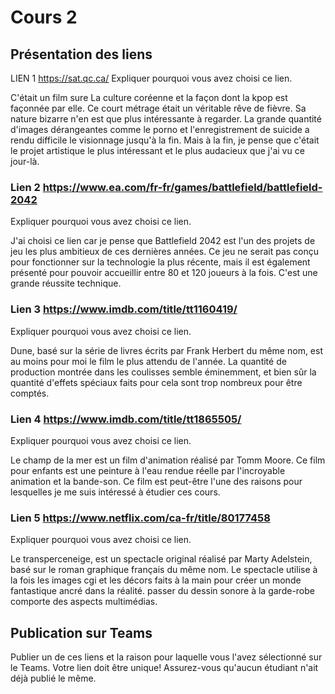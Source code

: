 # Cours 2
## Présentation des liens

LIEN 1 https://sat.qc.ca/ Expliquer pourquoi vous avez choisi ce lien. 

C'était un film sure La culture coréenne et la façon dont la kpop est façonnée par elle. Ce court métrage était un véritable rêve de fièvre. Sa nature bizarre n'en est que plus intéressante à regarder. La grande quantité d'images dérangeantes comme le porno et l'enregistrement de suicide a rendu difficile le visionnage jusqu'à la fin. Mais à la fin, je pense que c'était le projet artistique le plus intéressant et le plus audacieux que j'ai vu ce jour-là.

### Lien 2 https://www.ea.com/fr-fr/games/battlefield/battlefield-2042
Expliquer pourquoi vous avez choisi ce lien.

J'ai choisi ce lien car je pense que Battlefield 2042 est l'un des projets de jeu les plus ambitieux de ces dernières années. Ce jeu ne serait pas conçu pour fonctionner sur la technologie la plus récente, mais il est également présenté pour pouvoir accueillir entre 80 et 120 joueurs à la fois. C'est une grande réussite technique.

### Lien 3 https://www.imdb.com/title/tt1160419/
Expliquer pourquoi vous avez choisi ce lien.  

Dune, basé sur la série de livres écrits par Frank Herbert du même nom, est au moins pour moi le film le plus attendu de l'année. La quantité de production montrée dans les coulisses semble éminemment, et bien sûr la quantité d'effets spéciaux faits pour cela sont trop nombreux pour être comptés.

### Lien 4 https://www.imdb.com/title/tt1865505/
Expliquer pourquoi vous avez choisi ce lien. 

Le champ de la mer est un film d'animation réalisé par Tomm Moore. Ce film pour enfants est une peinture à l'eau rendue réelle par l'incroyable animation et la bande-son. Ce film est peut-être l'une des raisons pour lesquelles je me suis intéressé à étudier ces cours.

### Lien 5 https://www.netflix.com/ca-fr/title/80177458
Expliquer pourquoi vous avez choisi ce lien.  

Le transperceneige, est un spectacle original réalisé par Marty Adelstein, basé sur le roman graphique français du même nom. Le spectacle utilise à la fois les images cgi et les décors faits à la main pour créer un monde fantastique ancré dans la réalité. passer du dessin sonore à la garde-robe comporte des aspects multimédias.

## Publication sur Teams
Publier un de ces liens et la raison pour laquelle vous l'avez sélectionné sur le Teams. Votre lien doit être unique! Assurez-vous qu'aucun étudiant n'ait déjà publié le même. 
